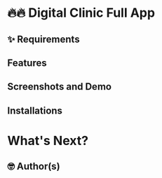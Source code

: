 # 🔥🔥 Digital Clinic Full App

## ✨ Requirements

## Features

## Screenshots and Demo

## Installations

# What's Next?

## 🤓 Author(s)
